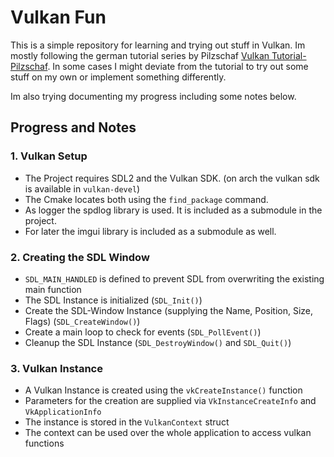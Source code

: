 # Vulkan Fun

This is a simple repository for learning and trying out stuff in Vulkan. Im mostly following the german tutorial series by Pilzschaf [Vulkan Tutorial-Pilzschaf](https://www.youtube.com/watch?v=WdbscnVj4ek&list=PLStQc0GqppuXgs6do23v_HKRrR32gJMm3).
In some cases I might deviate from the tutorial to try out some stuff on my own or implement something differently.


Im also trying documenting my progress including some notes below.  


## Progress and Notes

### 1. Vulkan Setup

- The Project requires SDL2 and the Vulkan SDK. (on arch the vulkan sdk is available in `vulkan-devel`)
- The Cmake locates both using the `find_package` command.
- As logger the spdlog library is used. It is included as a submodule in the project.
- For later the imgui library is included as a submodule as well.

### 2. Creating the SDL Window

- `SDL_MAIN_HANDLED` is defined to prevent SDL from overwriting the existing main function
- The SDL Instance is initialized (`SDL_Init()`)
- Create the SDL-Window Instance (supplying the Name, Position, Size, Flags) (`SDL_CreateWindow()`)
- Create a main loop to check for events (`SDL_PollEvent()`)
- Cleanup the SDL Instance (`SDL_DestroyWindow()` and `SDL_Quit()`)

### 3. Vulkan Instance

- A Vulkan Instance is created using the `vkCreateInstance()` function
- Parameters for the creation are supplied via  `VkInstanceCreateInfo` and `VkApplicationInfo`
- The instance is stored in the `VulkanContext` struct
- The context can be used over the whole application to access vulkan functions






